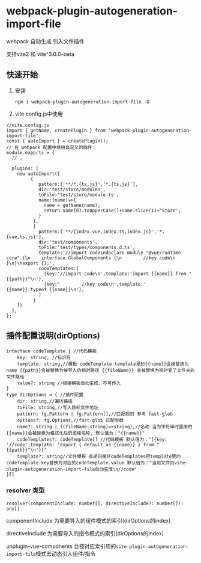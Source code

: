 # webpack-plugin-autogeneration-import-file
webpack 自动生成 引入文件插件

支持vite2 和 vite^3.0.0-beta

## 快速开始
1. 安装
   
    `npm i webpack-plugin-autogeneration-import-file -D`
2. vite.config.js中使用
   
```
//vite.config.js
import { getName, createPlugin } from 'webpack-plugin-autogeneration-import-file';
const { autoImport } = createPlugin();
// 在 webpack 配置中使用自定义的插件：
module.exports = {
  // …

  plugins: [
    new autoImport([
         {
            pattern:['**/*.{ts,js}','*.{ts,js}'],
            dir:'test/store/modules',
            toFile:'test/store/module.ts',
            name:(name)=>{
              name = getName(name);
              return name[0].toUpperCase()+name.slice(1)+'Store';
            }
          },
          {
            pattern:['**/{Index.vue,index.ts,index.js}','*.{vue,ts,js}'],
            dir:'test/components',
            toFile:'test/types/components.d.ts',
            template:'//import code\ndeclare module "@vue/runtime-core" {\n    interface GlobalComponents {\n        //key code\n    }\n}\nexport {};',
            codeTemplates:[
              {key:'//import code\n',template:'import {{name}} from "{{path}}"\n'},
              {key:'        //key code\n',template:'        {{name}}:typeof {{name}}\n'},
            ]
          }
    ])
  ],
};
```
   
## 插件配置说明(dirOptions)
```
interface codeTemplate { //代码模板
    key: string, //标识符 
    template: string,//模板 codeTemplate.template里的{{name}}会被替换为name {{path}}会被替换为被导入的相对路径 {{fileName}} 会被替换为相对变了文件夹的文件路径
    value?: string //根据模板自动生成，不可传入
}
type dirOptions = { //插件配置
    dir: string,//遍历路径
    toFile: string,//写入目标文件地址
    pattern: fg.Pattern | fg.Pattern[],//匹配规则 参考 fast-glob
    options?: fg.Options,//fast-glob 匹配参数
    name?: string | ((fileName:string)=>string),//名称 当为字符串时里面的{{name}}会被替换为格式化后的驼峰名称, 默认值为："{{name}}"
    codeTemplates?: codeTemplate[] //代码模板 默认值为："[{key: '//code',template: 'export { default as {{name}} } from "{{path}}"\n'}]"
    template?: string//文件模板 会递归循环codeTemplates把template里的codeTemplate.key替换为对应的codeTemplate.value 默认值为："当前文件由vite-plugin-autogeneration-import-file自动生成\n//code"
}[]
``` 

### resolver 类型
 ```
 resolver(componentInclude: number[], directiveInclude?: number[]): any[]
 ```
 componentInclude 为需要导入的组件模式的索引(dirOptions的index)
 
 directiveInclude 为需要导入的指令模式的索引(dirOptions的index)

 unplugin-vue-components 会按对应索引项的`vite-plugin-autogeneration-import-file`模式去动态引入组件/指令


